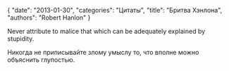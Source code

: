 {
   "date": "2013-01-30",
   "categories": "Цитаты",
   "title": "Бритва Хэнлона",
   "authors": "Robert Hanlon"
}

Never attribute to malice that which can be adequately explained by stupidity.

Никогда не приписывайте злому умыслу то, что вполне можно объяснить глупостью.
